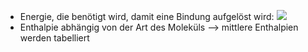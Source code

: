 - Energie, die benötigt wird, damit eine Bindung aufgelöst wird:
![](Pasted%20image%2020240524155512.png)
- Enthalpie abhängig von der Art des Moleküls --> mittlere Enthalpien werden tabelliert
